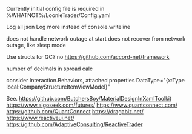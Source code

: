 ﻿Currently initial config file is required
in %WHATNOT%/LoonieTrader/Config.yaml

Log all json
Log more instead of console.writeline

does not handle network outage at start
does not recover from network outage, like sleep mode

Use structs for GC? no
https://github.com/accord-net/framework

number of decimals in spread calc

consider Interaction.Behaviors, attached properties DataType="{x:Type local:CompanyStructureItemViewModel}"

See.
https://github.com/ButchersBoy/MaterialDesignInXamlToolkit
https://www.algoseek.com/futures/
https://www.quantconnect.com/
https://github.com/QuantConnect
https://dragablz.net/
https://www.reactiveui.net/
https://github.com/AdaptiveConsulting/ReactiveTrader